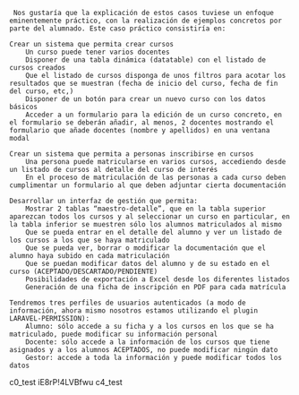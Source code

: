      Nos gustaría que la explicación de estos casos tuviese un enfoque eminentemente práctico, con la realización de ejemplos concretos por parte del alumnado. Este caso práctico consistiría en:

    Crear un sistema que permita crear cursos
        Un curso puede tener varios docentes
        Disponer de una tabla dinámica (datatable) con el listado de cursos creados
        Que el listado de cursos disponga de unos filtros para acotar los resultados que se muestran (fecha de inicio del curso, fecha de fin del curso, etc,)
        Disponer de un botón para crear un nuevo curso con los datos básicos
        Acceder a un formulario para la edición de un curso concreto, en el formulario se deberán añadir, al menos, 2 docentes mostrando el formulario que añade docentes (nombre y apellidos) en una ventana modal
		
    Crear un sistema que permita a personas inscribirse en cursos
        Una persona puede matricularse en varios cursos, accediendo desde un listado de cursos al detalle del curso de interés
        En el proceso de matriculación de las personas a cada curso deben cumplimentar un formulario al que deben adjuntar cierta documentación
		
    Desarrollar un interfaz de gestión que permita:
        Mostrar 2 tablas “maestro-detalle”, que en la tabla superior aparezcan todos los cursos y al seleccionar un curso en particular, en la tabla inferior se muestren sólo los alumnos matriculados al mismo
        Que se pueda entrar en el detalle del alumno y ver un listado de los cursos a los que se haya matriculado
        Que se pueda ver, borrar o modificar la documentación que el alumno haya subido en cada matriculación
        Que se puedan modificar datos del alumno y de su estado en el curso (ACEPTADO/DESCARTADO/PENDIENTE)
        Posibilidades de exportación a Excel desde los diferentes listados
        Generación de una ficha de inscripción en PDF para cada matrícula
		
    Tendremos tres perfiles de usuarios autenticados (a modo de información, ahora mismo nosotros estamos utilizando el plugin LARAVEL-PERMISSION):
        Alumno: sólo accede a su ficha y a los cursos en los que se ha matriculado, puede modificar su información personal
        Docente: sólo accede a la información de los cursos que tiene asignados y a los alumnos ACEPTADOS, no puede modificar ningún dato
        Gestor: accede a toda la información y puede modificar todos los datos




c0_test
iE8rP!4LVBfwu
c4_test
